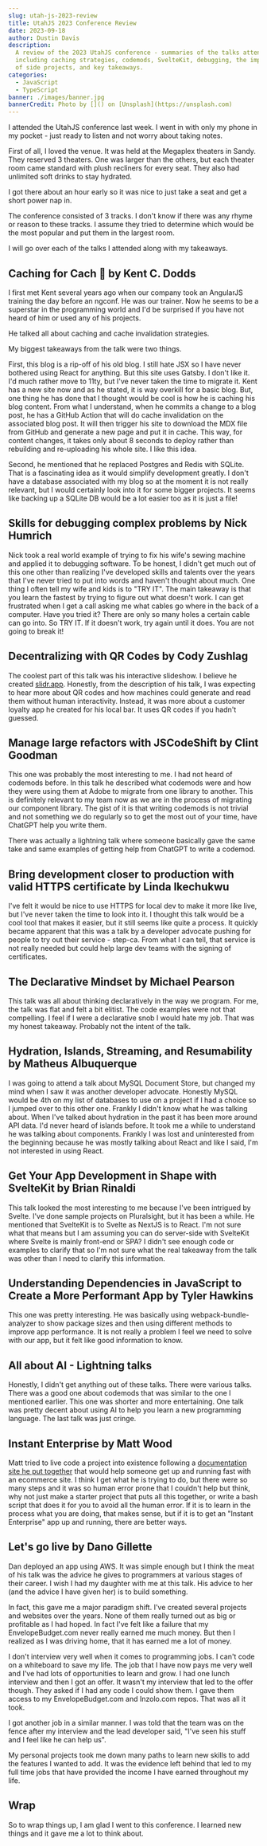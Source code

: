 ```yaml
---
slug: utah-js-2023-review
title: UtahJS 2023 Conference Review
date: 2023-09-18
author: Dustin Davis
description:
  A review of the 2023 UtahJS conference - summaries of the talks attended
  including caching strategies, codemods, SvelteKit, debugging, the importance
  of side projects, and key takeaways.
categories:
  - JavaScript
  - TypeScript
banner: ./images/banner.jpg
bannerCredit: Photo by []() on [Unsplash](https://unsplash.com)
---
```


I attended the UtahJS conference last week. I went in with only my phone in my
pocket - just ready to listen and not worry about taking notes.

First of all, I loved the venue. It was held at the Megaplex theaters in Sandy.
They reserved 3 theaters. One was larger than the others, but each theater room
came standard with plush recliners for every seat. They also had unlimited soft
drinks to stay hydrated.

I got there about an hour early so it was nice to just take a seat and get a
short power nap in.

The conference consisted of 3 tracks. I don't know if there was any rhyme or
reason to these tracks. I assume they tried to determine which would be the most
popular and put them in the largest room.

I will go over each of the talks I attended along with my takeaways.

## Caching for Cach 🤑 by Kent C. Dodds

I first met Kent several years ago when our company took an AngularJS training
the day before an ngconf. He was our trainer. Now he seems to be a superstar in
the programming world and I'd be surprised if you have not heard of him or used
any of his projects.

He talked all about caching and cache invalidation strategies.

My biggest takeaways from the talk were two things.

First, this blog is a rip-off of his old blog. I still hate JSX so I have never
bothered using React for anything. But this site uses Gatsby. I don't like it.
I'd much rather move to 11ty, but I've never taken the time to migrate it. Kent
has a new site now and as he stated, it is way overkill for a basic blog. But,
one thing he has done that I thought would be cool is how he is caching his blog
content. From what I understand, when he commits a change to a blog post, he has
a GitHub Action that will do cache invalidation on the associated blog post. It
will then trigger his site to download the MDX file from GitHub and generate a
new page and put it in cache. This way, for content changes, it takes only about
8 seconds to deploy rather than rebuilding and re-uploading his whole site. I
like this idea.

Second, he mentioned that he replaced Postgres and Redis with SQLite. That is a
fascinating idea as it would simplify development greatly. I don't have a
database associated with my blog so at the moment it is not really relevant, but
I would certainly look into it for some bigger projects. It seems like backing
up a SQLite DB would be a lot easier too as it is just a file!

## Skills for debugging complex problems by Nick Humrich

Nick took a real world example of trying to fix his wife's sewing machine and
applied it to debugging software. To be honest, I didn't get much out of this
one other than realizing I've developed skills and talents over the years that
I've never tried to put into words and haven't thought about much. One thing I
often tell my wife and kids is to "TRY IT". The main takeaway is that you learn
the fastest by trying to figure out what doesn't work. I can get frustrated when
I get a call asking me what cables go where in the back of a computer. Have you
tried it? There are only so many holes a certain cable can go into. So TRY IT.
If it doesn't work, try again until it does. You are not going to break it!

## Decentralizing with QR Codes by Cody Zushlag

The coolest part of this talk was his interactive slideshow. I believe he
created [slidr.app](https://slidr.app). Honestly, from the description of his
talk, I was expecting to hear more about QR codes and how machines could
generate and read them without human interactivity. Instead, it was more about a
customer loyalty app he created for his local bar. It uses QR codes if you
hadn't guessed.

## Manage large refactors with JSCodeShift by Clint Goodman

This one was probably the most interesting to me. I had not heard of codemods
before. In this talk he described what codemods were and how they were using
them at Adobe to migrate from one library to another. This is definitely
relevant to my team now as we are in the process of migrating our component
library. The gist of it is that writing codemods is not trivial and not
something we do regularly so to get the most out of your time, have ChatGPT help
you write them.

There was actually a lightning talk where someone basically gave the same take
and same examples of getting help from ChatGPT to write a codemod.

## Bring development closer to production with valid HTTPS certificate by Linda Ikechukwu

I've felt it would be nice to use HTTPS for local dev to make it more like live,
but I've never taken the time to look into it. I thought this talk would be a
cool tool that makes it easier, but it still seems like quite a process. It
quickly became apparent that this was a talk by a developer advocate pushing for
people to try out their service - step-ca. From what I can tell, that service is
not really needed but could help large dev teams with the signing of
certificates.

## The Declarative Mindset by Michael Pearson

This talk was all about thinking declaratively in the way we program. For me,
the talk was flat and felt a bit elitist. The code examples were not that
compelling. I feel if I were a declarative snob I would hate my job. That was my
honest takeaway. Probably not the intent of the talk.

## Hydration, Islands, Streaming, and Resumability by Matheus Albuquerque

I was going to attend a talk about MySQL Document Store, but changed my mind
when I saw it was another developer advocate. Honestly MySQL would be 4th on my
list of databases to use on a project if I had a choice so I jumped over to this
other one. Frankly I didn't know what he was talking about. When I've talked
about hydration in the past it has been more around API data. I'd never heard of
islands before. It took me a while to understand he was talking about
components. Frankly I was lost and uninterested from the beginning because he
was mostly talking about React and like I said, I'm not interested in using
React.

## Get Your App Development in Shape with SvelteKit by Brian Rinaldi

This talk looked the most interesting to me because I've been intrigued by
Svelte. I've done sample projects on Pluralsight, but it has been a while. He
mentioned that SvelteKit is to Svelte as NextJS is to React. I'm not sure what
that means but I am assuming you can do server-side with SvelteKit where Svelte
is mainly front-end or SPA? I didn't see enough code or examples to clarify that
so I'm not sure what the real takeaway from the talk was other than I need to
clarify this information.

## Understanding Dependencies in JavaScript to Create a More Performant App by Tyler Hawkins

This one was pretty interesting. He was basically using webpack-bundle-analyzer
to show package sizes and then using different methods to improve app
performance. It is not really a problem I feel we need to solve with our app,
but it felt like good information to know.

## All about AI - Lightning talks

Honestly, I didn't get anything out of these talks. There were various talks.
There was a good one about codemods that was similar to the one I mentioned
earlier. This one was shorter and more entertaining. One talk was pretty decent
about using AI to help you learn a new programming language. The last talk was
just cringe.

## Instant Enterprise by Matt Wood

Matt tried to live code a project into existence following a
[documentation site he put together](https://instant-enterprise.vercel.app) that
would help someone get up and running fast with an ecommerce site. I think I get
what he is trying to do, but there were so many steps and it was so human error
prone that I couldn't help but think, why not just make a starter project that
puts all this together, or write a bash script that does it for you to avoid all
the human error. If it is to learn in the process what you are doing, that makes
sense, but if it is to get an "Instant Enterprise" app up and running, there are
better ways.

## Let's go live by Dano Gillette

Dan deployed an app using AWS. It was simple enough but I think the meat of his
talk was the advice he gives to programmers at various stages of their career. I
wish I had my daughter with me at this talk. His advice to her (and the advice I
have given her) is to build something.

In fact, this gave me a major paradigm shift. I've created several projects and
websites over the years. None of them really turned out as big or profitable as
I had hoped. In fact I've felt like a failure that my EnvelopeBudget.com never
really earned me much money. But then I realized as I was driving home, that it
has earned me a lot of money.

I don't interview very well when it comes to programming jobs. I can't code on a
whiteboard to save my life. The job that I have now pays me very well and I've
had lots of opportunities to learn and grow. I had one lunch interview and then
I got an offer. It wasn't my interview that led to the offer though. They asked
if I had any code I could show them. I gave them access to my EnvelopeBudget.com
and Inzolo.com repos. That was all it took.

I got another job in a similar manner. I was told that the team was on the fence
after my interview and the lead developer said, "I've seen his stuff and I feel
like he can help us".

My personal projects took me down many paths to learn new skills to add the
features I wanted to add. It was the evidence left behind that led to my full
time jobs that have provided the income I have earned throughout my life.

## Wrap

So to wrap things up, I am glad I went to this conference. I learned new things
and it gave me a lot to think about.
